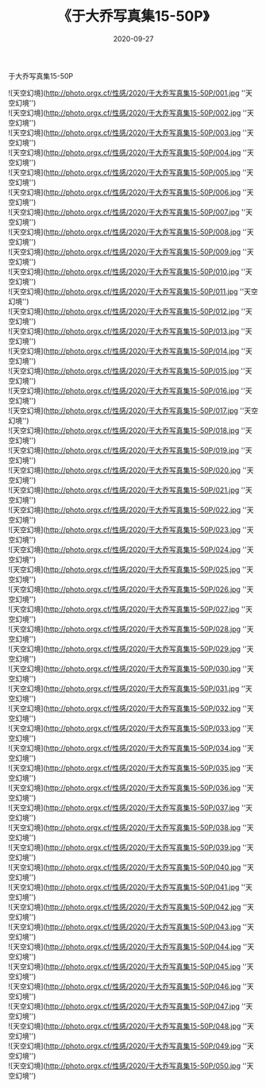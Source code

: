 ﻿---
layout: post
title:  《于大乔写真集15-50P》
date:   2020-09-27
image: http://photo.orgx.cf/性感/2020/于大乔写真集15-50P/000.jpg
categories: [美女, 性感, 泳衣]
---

于大乔写真集15-50P



![天空幻境](http://photo.orgx.cf/性感/2020/于大乔写真集15-50P/001.jpg ''天空幻境'') <br>
![天空幻境](http://photo.orgx.cf/性感/2020/于大乔写真集15-50P/002.jpg ''天空幻境'') <br>
![天空幻境](http://photo.orgx.cf/性感/2020/于大乔写真集15-50P/003.jpg ''天空幻境'') <br>
![天空幻境](http://photo.orgx.cf/性感/2020/于大乔写真集15-50P/004.jpg ''天空幻境'') <br>
![天空幻境](http://photo.orgx.cf/性感/2020/于大乔写真集15-50P/005.jpg ''天空幻境'') <br>
![天空幻境](http://photo.orgx.cf/性感/2020/于大乔写真集15-50P/006.jpg ''天空幻境'') <br>
![天空幻境](http://photo.orgx.cf/性感/2020/于大乔写真集15-50P/007.jpg ''天空幻境'') <br>
![天空幻境](http://photo.orgx.cf/性感/2020/于大乔写真集15-50P/008.jpg ''天空幻境'') <br>
![天空幻境](http://photo.orgx.cf/性感/2020/于大乔写真集15-50P/009.jpg ''天空幻境'') <br>
![天空幻境](http://photo.orgx.cf/性感/2020/于大乔写真集15-50P/010.jpg ''天空幻境'') <br>
![天空幻境](http://photo.orgx.cf/性感/2020/于大乔写真集15-50P/011.jpg ''天空幻境'') <br>
![天空幻境](http://photo.orgx.cf/性感/2020/于大乔写真集15-50P/012.jpg ''天空幻境'') <br>
![天空幻境](http://photo.orgx.cf/性感/2020/于大乔写真集15-50P/013.jpg ''天空幻境'') <br>
![天空幻境](http://photo.orgx.cf/性感/2020/于大乔写真集15-50P/014.jpg ''天空幻境'') <br>
![天空幻境](http://photo.orgx.cf/性感/2020/于大乔写真集15-50P/015.jpg ''天空幻境'') <br>
![天空幻境](http://photo.orgx.cf/性感/2020/于大乔写真集15-50P/016.jpg ''天空幻境'') <br>
![天空幻境](http://photo.orgx.cf/性感/2020/于大乔写真集15-50P/017.jpg ''天空幻境'') <br>
![天空幻境](http://photo.orgx.cf/性感/2020/于大乔写真集15-50P/018.jpg ''天空幻境'') <br>
![天空幻境](http://photo.orgx.cf/性感/2020/于大乔写真集15-50P/019.jpg ''天空幻境'') <br>
![天空幻境](http://photo.orgx.cf/性感/2020/于大乔写真集15-50P/020.jpg ''天空幻境'') <br>
![天空幻境](http://photo.orgx.cf/性感/2020/于大乔写真集15-50P/021.jpg ''天空幻境'') <br>
![天空幻境](http://photo.orgx.cf/性感/2020/于大乔写真集15-50P/022.jpg ''天空幻境'') <br>
![天空幻境](http://photo.orgx.cf/性感/2020/于大乔写真集15-50P/023.jpg ''天空幻境'') <br>
![天空幻境](http://photo.orgx.cf/性感/2020/于大乔写真集15-50P/024.jpg ''天空幻境'') <br>
![天空幻境](http://photo.orgx.cf/性感/2020/于大乔写真集15-50P/025.jpg ''天空幻境'') <br>
![天空幻境](http://photo.orgx.cf/性感/2020/于大乔写真集15-50P/026.jpg ''天空幻境'') <br>
![天空幻境](http://photo.orgx.cf/性感/2020/于大乔写真集15-50P/027.jpg ''天空幻境'') <br>
![天空幻境](http://photo.orgx.cf/性感/2020/于大乔写真集15-50P/028.jpg ''天空幻境'') <br>
![天空幻境](http://photo.orgx.cf/性感/2020/于大乔写真集15-50P/029.jpg ''天空幻境'') <br>
![天空幻境](http://photo.orgx.cf/性感/2020/于大乔写真集15-50P/030.jpg ''天空幻境'') <br>
![天空幻境](http://photo.orgx.cf/性感/2020/于大乔写真集15-50P/031.jpg ''天空幻境'') <br>
![天空幻境](http://photo.orgx.cf/性感/2020/于大乔写真集15-50P/032.jpg ''天空幻境'') <br>
![天空幻境](http://photo.orgx.cf/性感/2020/于大乔写真集15-50P/033.jpg ''天空幻境'') <br>
![天空幻境](http://photo.orgx.cf/性感/2020/于大乔写真集15-50P/034.jpg ''天空幻境'') <br>
![天空幻境](http://photo.orgx.cf/性感/2020/于大乔写真集15-50P/035.jpg ''天空幻境'') <br>
![天空幻境](http://photo.orgx.cf/性感/2020/于大乔写真集15-50P/036.jpg ''天空幻境'') <br>
![天空幻境](http://photo.orgx.cf/性感/2020/于大乔写真集15-50P/037.jpg ''天空幻境'') <br>
![天空幻境](http://photo.orgx.cf/性感/2020/于大乔写真集15-50P/038.jpg ''天空幻境'') <br>
![天空幻境](http://photo.orgx.cf/性感/2020/于大乔写真集15-50P/039.jpg ''天空幻境'') <br>
![天空幻境](http://photo.orgx.cf/性感/2020/于大乔写真集15-50P/040.jpg ''天空幻境'') <br>
![天空幻境](http://photo.orgx.cf/性感/2020/于大乔写真集15-50P/041.jpg ''天空幻境'') <br>
![天空幻境](http://photo.orgx.cf/性感/2020/于大乔写真集15-50P/042.jpg ''天空幻境'') <br>
![天空幻境](http://photo.orgx.cf/性感/2020/于大乔写真集15-50P/043.jpg ''天空幻境'') <br>
![天空幻境](http://photo.orgx.cf/性感/2020/于大乔写真集15-50P/044.jpg ''天空幻境'') <br>
![天空幻境](http://photo.orgx.cf/性感/2020/于大乔写真集15-50P/045.jpg ''天空幻境'') <br>
![天空幻境](http://photo.orgx.cf/性感/2020/于大乔写真集15-50P/046.jpg ''天空幻境'') <br>
![天空幻境](http://photo.orgx.cf/性感/2020/于大乔写真集15-50P/047.jpg ''天空幻境'') <br>
![天空幻境](http://photo.orgx.cf/性感/2020/于大乔写真集15-50P/048.jpg ''天空幻境'') <br>
![天空幻境](http://photo.orgx.cf/性感/2020/于大乔写真集15-50P/049.jpg ''天空幻境'') <br>
![天空幻境](http://photo.orgx.cf/性感/2020/于大乔写真集15-50P/050.jpg ''天空幻境'') <br>